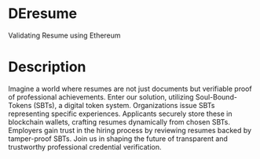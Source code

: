 # DEresume
 Validating Resume using Ethereum
# Description
Imagine a world where resumes are not just documents but verifiable proof of professional achievements. Enter our solution, utilizing Soul-Bound-Tokens (SBTs), a digital token system. Organizations issue SBTs representing specific experiences. Applicants securely store these in blockchain wallets, crafting resumes dynamically from chosen SBTs. Employers gain trust in the hiring process by reviewing resumes backed by tamper-proof SBTs. Join us in shaping the future of transparent and trustworthy professional credential verification.





